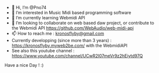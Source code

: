 - 👋 Hi, I’m @Pno74
- 👀 I’m interested in Music Midi based programming software 
- 🌱 I’m currently learning Webmidi API
- 💞️ I’m looking to collaborate on web based daw project, or contribute to the Webmidi API https://github.com/WebAudio/web-midi-api
- 📫 How to reach me : kronosflyby@gmail.com
- Currently developping (since more than 3 years) : https://kronosflyby.myweb2be.com/ with the WebmidiAPI
- See also this youtube channel : https://www.youtube.com/channel/UCwR2I07meVr9z2hEiytd97Q

Have a nice Day !    :)

<!---
Pno74/Pno74 is a ✨ special ✨ repository because its `README.md` (this file) appears on your GitHub profile.
You can click the Preview link to take a look at your changes.
--->
